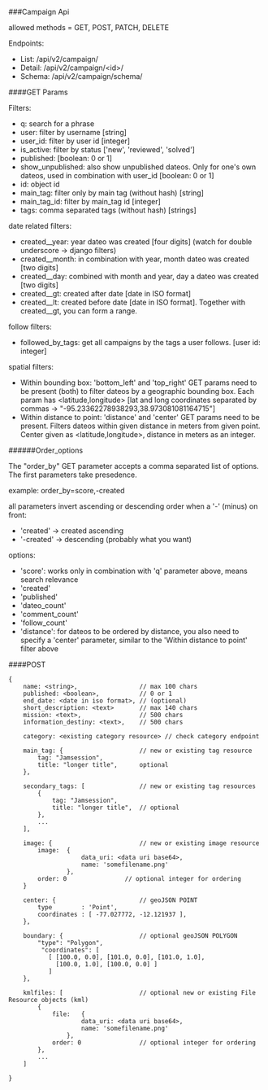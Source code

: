 ###Campaign Api

allowed methods = GET, POST, PATCH, DELETE

Endpoints:

* List: /api/v2/campaign/
* Detail: /api/v2/campaign/\<id\>/
* Schema: /api/v2/campaign/schema/


####GET Params

Filters:
* q: search for a phrase
* user: filter by username [string]
* user_id: filter by user id [integer]
* is_active: filter by status ['new', 'reviewed', 'solved']
* published: [boolean: 0 or 1]
* show_unpublished: also show unpublished dateos. Only for one's own dateos, used in combination with user_id [boolean: 0 or 1]
* id: object id
* main_tag: filter only by main tag (without hash) [string]
* main_tag_id: filter by main_tag id [integer]
* tags: comma separated tags (without hash) [strings]

date related filters:
* created__year: year dateo was created [four digits] (watch for double underscore -> django filters)
* created__month: in combination with year, month dateo was created [two digits]
* created__day: combined with month and year, day a dateo was created [two digits]
* created__gt: created after date [date in ISO format]
* created__lt: created before date [date in ISO format]. Together with created__gt, you can form a range.

follow filters:
* followed_by_tags: get all campaigns by the tags a user follows. [user id: integer]

spatial filters:
* Within bounding box: 'bottom_left' and 'top_right' GET params need to be present (both) to filter dateos by a geographic bounding box. Each param has \<latitude,longitude\> [lat and long coordinates separated by commas -> "-95.23362278938293,38.973081081164715"]
* Within distance to point: 'distance' and 'center' GET params need to be present. Filters dateos within given distance in meters from given point. Center given as \<latitude,longitude\>, distance in meters as an integer.


######Order_options

The "order_by" GET parameter accepts a comma separated list of options. The first parameters take presedence.

example: order_by=score,-created

all parameters invert ascending or descending order when a '-' (minus) on front:

* 'created' -> created ascending
* '-created' -> descending (probably what you want)

options: 
* 'score': works only in combination with 'q' parameter above, means search relevance
* 'created'
* 'published'
* 'dateo_count'
* 'comment_count'
* 'follow_count'
* 'distance': for dateos to be ordered by distance, you also need to specify a 'center' parameter, similar to the 'Within distance to point' filter above


####POST

	{
		name: <string>, 				// max 100 chars
		published: <boolean>,  			// 0 or 1
		end_date: <date in iso format>,	// (optional)
		short_description: <text>	  	// max 140 chars
		mission: <text>, 			  	// 500 chars
		information_destiny: <text>,  	// 500 chars

		category: <existing category resource> // check category endpoint

		main_tag: { 					// new or existing tag resource
			tag: "Jamsession",
			title: "longer title", 		optional
		},

		secondary_tags: [				// new or existing tag resources
			{
				tag: "Jamsession",
				title: "longer title",  // optional
			},
			...
		],

		image: {						// new or existing image resource
			image:	{
						data_uri: <data uri base64>,
						name: 'somefilename.png'
					},
			order: 0 				// optional integer for ordering
		}
		
		center: {						// geoJSON POINT
			type        : 'Point',
			coordinates : [ -77.027772, -12.121937 ],
		},

		boundary: {						// optional geoJSON POLYGON
			"type": "Polygon",
	         "coordinates": [
	           [ [100.0, 0.0], [101.0, 0.0], [101.0, 1.0],
	             [100.0, 1.0], [100.0, 0.0] ]
	           ]
		},

		kmlfiles: [						// optional new or existing File Resource objects (kml) 
			{
				file:	{
						data_uri: <data uri base64>,
						name: 'somefilename.png'
					},
				order: 0 				// optional integer for ordering
			},
			...
		]
	
	}


